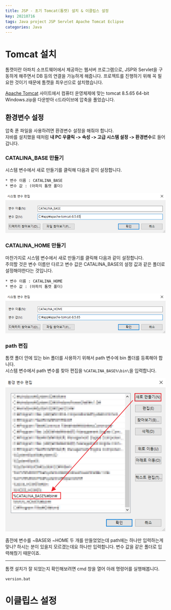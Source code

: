 ```yaml
---
title: JSP - 초기 Tomcat(톰캣) 설치 & 이클립스 설정
key: 20210716
tags: Java project JSP Servlet Apache Tomcat Eclipse
categories: Java
---
```


# Tomcat 설치

톰캣이란 아파치 소프트웨어에서 제공하는 웹서버 프로그램으로, JSP와 Servlet을 구동하게 해주면서 DB 등의 연결을 가능하게 해줍니다. 프로젝트를 진행하기 위해 꼭 필요한 것이기 때문에 톰캣을 최우선으로 설치했습니다.

[Apache Tomcat](https://tomcat.apache.org/download-80.cgi) 사이트에서 컴퓨터 운영체제에 맞는 tomcat 8.5.65 64-bit Windows.zip을 다운받아 c드라이브에 압축을 풀었습니다.

## 환경변수 설정

압축 푼 파일을 사용하려면 환경변수 설정을 해줘야 합니다.  
자바를 설치했을 때처럼 **내 PC 우클릭 -> 속성 -> 고급 시스템 설정 -> 환경변수**로 들어갑니다.  

### CATALINA_BASE 만들기

시스템 변수에서 새로 만들기를 클릭해 다음과 같이 설정합니다.  
~~~
* 변수 이름 : CATALINA_BASE  
* 변수 값 : (아파치 톰캣 폴더)  
~~~

![CATALINA_BASE](/assets/images/post/2021-08-04-CATALINA_BASE.png)

### CATALINA_HOME 만들기

마찬가지로 시스템 변수에서 새로 만들기를 클릭해 다음과 같이 설정합니다.  
주의할 것은 변수 이름만 다르고 변수 값은 CATALINA_BASE의 설정 값과 같은 폴더로 설정해야한다는 것입니다.  
~~~
* 변수 이름 : CATALINA_HOME  
* 변수 값 : (아파치 톰캣 폴더)  
~~~

![CATALINA_HOME](/assets/images/post/2021-08-04-CATALINA_HOME.png)

### path 편집

톰캣 폴더 안에 있는 bin 폴더를 사용하기 위해서 path 변수에 bin 폴더를 등록해야 합니다.  
시스템 변수에서 path 변수를 찾아 편집을 `%CATALINA_BASE%\bin\`을 입력합니다.  

![tomcat_path](/assets/images/post/2021-08-04-path.png)  

좀전에 변수를 ~BASE와 ~HOME 두 개를 만들었었는데 path에는 하나만 입력하는게 맞나? 하시는 분이 있을지 모르겠는데요 하나만 입력합니다. 변수 값을 같은 폴더로 입력해줬기 때문이죠.  

---

톰캣 설치가 잘 되었는지 확인해보려면 cmd 창을 열어 아래 명령어를 실행해봅니다.  
~~~
version.bat
~~~

# 이클립스 설정
